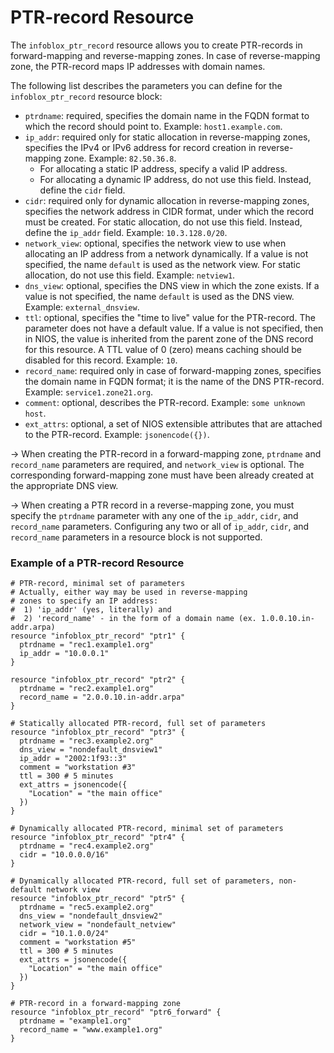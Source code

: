 # PTR-record Resource

The `infoblox_ptr_record` resource allows you to create PTR-records in forward-mapping and reverse-mapping zones. In case of reverse-mapping zone, the PTR-record maps IP addresses with domain names.

The following list describes the parameters you can define for the `infoblox_ptr_record` resource block:

* `ptrdname`: required, specifies the domain name in the FQDN format to which the record should point to. Example: `host1.example.com`.
* `ip_addr`: required only for static allocation in reverse-mapping zones, specifies the IPv4 or IPv6 address for record creation in reverse-mapping zone. Example: `82.50.36.8`.
    * For allocating a static IP address, specify a valid IP address.
    * For allocating a dynamic IP address, do not use this field. Instead, define the `cidr` field.
* `cidr`: required only for dynamic allocation in reverse-mapping zones, specifies the network address in CIDR format, under which the record must be created. For static allocation, do not use this field. Instead, define the `ip_addr` field. Example: `10.3.128.0/20`.
* `network_view`: optional, specifies the network view to use when allocating an IP address from a network dynamically. If a value is not specified, the name `default` is used as the network view. For static allocation, do not use this field. Example: `netview1`.
* `dns_view`: optional, specifies the DNS view in which the zone exists. If a value is not specified, the name `default` is used as the DNS view. Example: `external_dnsview`.
* `ttl`: optional, specifies the "time to live" value for the PTR-record. The parameter does not have a default value. If a value is not specified, then in NIOS, the value is inherited from the parent zone of the DNS record for this resource. A TTL value of 0 (zero) means caching should be disabled for this record. Example: `10`.
* `record_name`: required only in case of forward-mapping zones, specifies the domain name in FQDN format; it is the name of the DNS PTR-record. Example: `service1.zone21.org`.
* `comment`: optional, describes the PTR-record. Example: `some unknown host`.
* `ext_attrs`: optional, a set of NIOS extensible attributes that are attached to the PTR-record. Example: `jsonencode({})`.

-> When creating the PTR-record in a forward-mapping zone, `ptrdname` and `record_name` parameters are required, and `network_view` is optional. The corresponding forward-mapping zone must have been already created at the appropriate DNS view.

-> When creating a PTR record in a reverse-mapping zone, you must specify the `ptrdname` parameter with any one of the `ip_addr`, `cidr`, and `record_name` parameters. Configuring any two or all of `ip_addr`, `cidr`, and `record_name` parameters in a resource block is not supported.

### Example of a PTR-record Resource

```hcl
# PTR-record, minimal set of parameters
# Actually, either way may be used in reverse-mapping
# zones to specify an IP address:
#  1) 'ip_addr' (yes, literally) and
#  2) 'record_name' - in the form of a domain name (ex. 1.0.0.10.in-addr.arpa)
resource "infoblox_ptr_record" "ptr1" {
  ptrdname = "rec1.example1.org"
  ip_addr = "10.0.0.1"
}

resource "infoblox_ptr_record" "ptr2" {
  ptrdname = "rec2.example1.org"
  record_name = "2.0.0.10.in-addr.arpa"
}

# Statically allocated PTR-record, full set of parameters
resource "infoblox_ptr_record" "ptr3" {
  ptrdname = "rec3.example2.org"
  dns_view = "nondefault_dnsview1"
  ip_addr = "2002:1f93::3"
  comment = "workstation #3"
  ttl = 300 # 5 minutes
  ext_attrs = jsonencode({
    "Location" = "the main office"
  })
}

# Dynamically allocated PTR-record, minimal set of parameters
resource "infoblox_ptr_record" "ptr4" {
  ptrdname = "rec4.example2.org"
  cidr = "10.0.0.0/16"
}

# Dynamically allocated PTR-record, full set of parameters, non-default network view
resource "infoblox_ptr_record" "ptr5" {
  ptrdname = "rec5.example2.org"
  dns_view = "nondefault_dnsview2"
  network_view = "nondefault_netview"
  cidr = "10.1.0.0/24"
  comment = "workstation #5"
  ttl = 300 # 5 minutes
  ext_attrs = jsonencode({
    "Location" = "the main office"
  })
}

# PTR-record in a forward-mapping zone
resource "infoblox_ptr_record" "ptr6_forward" {
  ptrdname = "example1.org"
  record_name = "www.example1.org"
}
```
